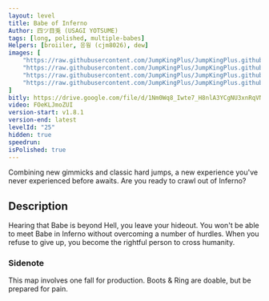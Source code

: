 ```yaml
---
layout: level
title: Babe of Inferno
Author: 四ツ目兎 (USAGI YOTSUME)
tags: [long, polished, multiple-babes]
Helpers: [broiiler, 응웡 (cjm8026), dew]
images: [
    "https://raw.githubusercontent.com/JumpKingPlus/JumpKingPlus.github.io/www/images/workshop/levels/ws25-banner.png",
    "https://raw.githubusercontent.com/JumpKingPlus/JumpKingPlus.github.io/www/images/workshop/levels/ws25-2.png",
    "https://raw.githubusercontent.com/JumpKingPlus/JumpKingPlus.github.io/www/images/workshop/levels/ws25-3.png",
    "https://raw.githubusercontent.com/JumpKingPlus/JumpKingPlus.github.io/www/images/workshop/levels/ws25-4.png"
]
bitly: https://drive.google.com/file/d/1Nm0Wq8_Iwte7_H8nlA3YCgNU3xnRqVNE/view?usp=share_link
video: FOeKLJmoZUI
version-start: v1.8.1
version-end: latest
levelId: "25"
hidden: true
speedrun:
isPolished: true
---
```


Combining new gimmicks and classic hard jumps, a new experience you've never experienced before awaits. Are you ready to crawl out of Inferno?

<!-- more -->

<div id="description">
    <h2>Description</h2>
    <p>Hearing that Babe is beyond Hell, you leave your hideout. You won't be able to meet Babe in Inferno without overcoming a number of hurdles. When you refuse to give up, you become the rightful person to cross humanity.</p>
    <h3>Sidenote</h3>
    <p>This map involves one fall for production. Boots & Ring are doable, but be prepared for pain.</p>
</div>